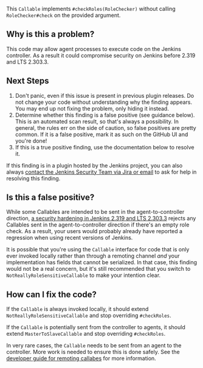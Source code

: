 This `Callable` implements `#checkRoles(RoleChecker)` without calling `RoleChecker#check` on the provided argument.

## Why is this a problem?

This code may allow agent processes to execute code on the Jenkins controller.
As a result it could compromise security on Jenkins before 2.319 and LTS 2.303.3.

## Next Steps

<!-- Generic section used in all findings -->

1. Don't panic, even if this issue is present in previous plugin releases.
   Do not change your code without understanding why the finding appears.
   You may end up not fixing the problem, only hiding it instead.
2. Determine whether this finding is a false positive (see guidance below).
   This is an automated scan result, so that's always a possibility.
   In general, the rules err on the side of caution, so false positives are pretty common.
   If it is a false positive, mark it as such on the GitHub UI and you're done!
3. If this is a true positive finding, use the documentation below to resolve it.

If this finding is in a plugin hosted by the Jenkins project, you can also always [contact the Jenkins Security Team via Jira or email](https://www.jenkins.io/security/#reporting-vulnerabilities) to ask for help in resolving this finding.

## Is this a false positive?

While some Callables are intended to be sent in the agent-to-controller direction, [a security hardening in Jenkins 2.319 and LTS 2.303.3](https://www.jenkins.io/doc/book/security/controller-isolation/required-role-check/) rejects any Callables sent in the agent-to-controller direction if there's an empty role check. As a result, your users would probably already have reported a regression when using recent versions of Jenkins.

It is possible that you're using the `Callable` interface for code that is only ever invoked locally rather than through a remoting channel _and_ your implementation has fields that cannot be serialized. In that case, this finding would not be a real concern, but it's still recommended that you switch to `NotReallyRoleSensitiveCallable` to make your intention clear.

## How can I fix the code?

If the `Callable` is always invoked locally, it should extend `NotReallyRoleSensitiveCallable` and stop overriding `#checkRoles`.

If the `Callable` is potentially sent from the controller to agents, it should extend `MasterToSlaveCallable` and stop overriding `#checkRoles`.

In very rare cases, the `Callable` needs to be sent from an agent to the controller. More work is needed to ensure this is done safely. See the [developer guide for remoting callabes](https://www.jenkins.io/doc/developer/security/remoting-callables/) for more information.

